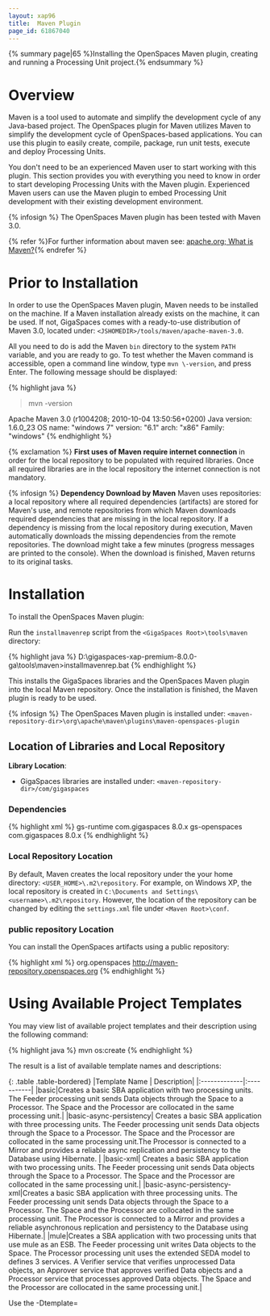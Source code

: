 ```yaml
---
layout: xap96
title:  Maven Plugin
page_id: 61867040
---
```


{% summary page|65 %}Installing the OpenSpaces Maven plugin, creating and running a Processing Unit project.{% endsummary %}

# Overview

Maven is a tool used to automate and simplify the development cycle of any Java-based project. The OpenSpaces plugin for Maven utilizes Maven to simplify the development cycle of OpenSpaces-based applications. You can use this plugin to easily create, compile, package, run unit tests, execute and deploy Processing Units.

You don't need to be an experienced Maven user to start working with this plugin. This section provides you with everything you need to know in order to start developing Processing Units with the Maven plugin. Experienced Maven users can use the Maven plugin to embed Processing Unit development with their existing development environment.

{% infosign %} The OpenSpaces Maven plugin has been tested with Maven 3.0.

{% refer %}For further information about maven see: [apache.org; What is Maven?](http://maven.apache.org/what-is-maven.html){% endrefer %}

# Prior to Installation

In order to use the OpenSpaces Maven plugin, Maven needs to be installed on the machine. If a Maven installation already exists on the machine, it can be used. If not, GigaSpaces comes with a ready-to-use distribution of Maven 3.0, located under: `<JSHOMEDIR>/tools/maven/apache-maven-3.0`.

All you need to do is add the Maven `bin` directory to the system `PATH` variable, and you are ready to go. To test whether the Maven command is accessible, open a command line window, type `mvn \-version`, and press Enter.
The following message should be displayed:

{% highlight java %}
>mvn -version

Apache Maven 3.0 (r1004208; 2010-10-04 13:50:56+0200)
Java version: 1.6.0_23
OS name: "windows 7" version: "6.1" arch: "x86" Family: "windows"
{% endhighlight %}

{% exclamation %} **First uses of Maven require internet connection** in order for the local repository to be populated with required libraries. Once all required libraries are in the local repository the internet connection is not mandatory.

{% infosign %} **Dependency Download by Maven**
Maven uses repositories: a local repository where all required dependencies (artifacts) are stored for Maven's use, and remote repositories from which Maven downloads required dependencies that are missing in the local repository. If a dependency is missing from the local repository during execution, Maven automatically downloads the missing dependencies from the remote repositories. The download might take a few minutes (progress messages are printed to the console). When the download is finished, Maven returns to its original tasks.

# Installation

To install the OpenSpaces Maven plugin:

Run the `installmavenrep` script from the `<GigaSpaces Root>\tools\maven` directory:

{% highlight java %}
D:\gigaspaces-xap-premium-8.0.0-ga\tools\maven>installmavenrep.bat
{% endhighlight %}

This installs the GigaSpaces libraries and the OpenSpaces Maven plugin into the local Maven repository. Once the installation is finished, the Maven plugin is ready to be used.

{% infosign %} The OpenSpaces Maven plugin is installed under: `<maven-repository-dir>\org\apache\maven\plugins\maven-openspaces-plugin`

## Location of Libraries and Local Repository

**Library Location**:

- GigaSpaces libraries are installed under: `<maven-repository-dir>/com/gigaspaces`

### Dependencies

{% highlight xml %}
<dependency>
  <artifactId>gs-runtime</artifactId>
  <groupId>com.gigaspaces</groupId>
  <version>8.0.x</version>
</dependency>
<dependency>
  <artifactId>gs-openspaces</artifactId>
  <groupId>com.gigaspaces</groupId>
  <version>8.0.x</version>
</dependency>
{% endhighlight %}

### Local Repository Location

By default, Maven creates the local repository under the your home directory: `<USER_HOME>\.m2\repository`. For example, on Windows XP, the local repository is created in `C:\Documents and Settings\<username>\.m2\repository`. However, the location of the repository can be changed by editing the `settings.xml` file under `<Maven Root>\conf`.

### public repository Location

You can install the OpenSpaces artifacts using a public repository:

{% highlight xml %}
<repository>
   <id>org.openspaces</id>
   <url>http://maven-repository.openspaces.org</url>
</repository>
{% endhighlight %}

# Using Available Project Templates

You may view list of available project templates and their description using the following command:

{% highlight java %}
mvn os:create
{% endhighlight %}

The result is a list of available template names and descriptions:

{: .table .table-bordered}
|Template Name | Description|
|:-------------|:-----------|
|basic|Creates a basic SBA application with two processing units. The Feeder processing unit sends Data objects through the Space to a Processor. The Space and the Processor are collocated in the same processing unit.|
|basic-async-persistency| Creates a basic SBA application with three processing units. The Feeder processing unit sends Data objects through the Space to a Processor. The Space and the Processor are collocated in the same processing unit.The Processor is connected to a Mirror and provides a reliable async replication and persistency to the Database using Hibernate. |
|basic-xml| Creates a basic SBA application with two processing units. The Feeder processing unit sends Data objects through the Space to a Processor. The Space and the Processor are collocated in the same processing unit.|
|basic-async-persistency-xml|Creates a basic SBA application with three processing units. The Feeder processing unit sends Data objects through the Space to a Processor. The Space and the Processor are collocated in the same processing unit. The Processor is connected to a Mirror and provides a reliable asynchronous replication and persistency to the Database using Hibernate.|
|mule|Creates a SBA application with two processing units that use mule as an ESB. The Feeder processing unit writes Data objects to the Space. The Processor processing unit uses the extended SEDA model to defines 3 services. A Verifier service that verifies unprocessed Data objects, an Approver service that approves verified Data objects and a Processor service that processes approved Data objects. The Space and the Processor are collocated in the same processing unit.|

Use the -Dtemplate=<template> argument to specify a project template. Example:

{% highlight java %}
mvn os:create -Dtemplate=basic-async-persistency
{% endhighlight %}

# Creating Processing Unit Project

The OpenSpaces Maven plugin can create Processing Unit projects. It generates the resources and the appropriate directory structure, making it easy to immediately start working on the Processing Units. Projects can be created in any directory. Before creating the project change to the directory where the project should be created. To create a Processing Unit project, use the following command-line:

{% highlight java %}
mvn os:create
    -DgroupId=<group-id>
    -DartifactId=<artifact-id>
    -Dtemplate=<project-template>
{% endhighlight %}

{: .table .table-bordered}
| Argument | Description | Required | Default |
|:---------|:------------|:---------|:--------|
| `groupId` | The project package name | {% remove %} | `com.mycompany.app` |
| `artifactId` | The project name | {% remove %} | `my-app` |
| `template` | The project template | {% oksign %} | |

The project is generated in the current directory (`my-app` directory).

{% infosign %} Executing `os:create` without specifying a template shows a list of available templates and their description.

{% exclamation %} To start working with the project (compiling, packaging etc...) you should change directory to the directory of the project.

# Processing Unit Project Structure

Basically, a Processing Unit project structure is what Maven users call a multi-module project. It consists of a main (top-level) project that contains sub-projects called modules. A Processing Unit is implemented as a module of the main project, thus a main project might consist of many Processing Units.

The project, created by the `default` template, consists of a main project and three modules (sub-projects):

- **feeder** -- a Processing Unit that writes data into the space.
- **processor** -- a Processing Unit that takes data from the space, processes it and writes the results back to the space.
- **common** -- a module that contains resources shared by both the feeder and the processor.

{% infosign %} The archives generated by the common module and its dependencies are added to the `lib` directory of the feeder's and processor's distributables.

The main project and each of the modules contain a project-descriptor file called `pom.xml`; which contains information about the project's properties, dependencies, build configuration, and so on. A module is considered a Processing Unit module if its `pom.xml` file contains the property `gsType=PU`. In this case, only the feeder and the processor are considered Processing Unit modules.

{% comment %}
For a full overview of the OpenSpaces Maven plugin project templates, refer to: _link will be added soon._
{% endcomment %}

# Compiling the Processing Unit Project

In order to compile the Processing Unit project, use the following command line from the main project's directory.

{% highlight java %}
mvn compile
{% endhighlight %}

This compiles each module and puts the output files under the modules' _target_ directory.

# Running Processing Unit Modules

Sometimes, during development, the developer might want to run the Processing Unit module to check its functionality. The OpenSpaces Maven plugin allows you to run Processing Unit modules without the need to package them as Processing Unit distributables first. This feature saves time, while evading build phases that are not required for this task.

{% infosign %} To run modules, they need to be compiled first.

Make sure you are in the directory of the project.
To run Processing Unit modules, use the following command-line (found in the `artifactId` folder):

{% highlight java %}
mvn os:run
    -Dcluster=<"cluster-properties">
    -Dgroups=<groups>
    -Dlocators=<locators>
    -Dproperties=<"context-level-properties-location">
    -Dmodule=<module-name>
{% endhighlight %}

{: .table .table-bordered}
| Argument | Description | Required | Properties | Example |
|:---------|:------------|:---------|:-----------|:--------|
| `cluster` | Cluster properties | {% remove %} | * `schema` -- the cluster schema name{% wbr %}- `total_members` -- a list of the cluster members, separated by a comma{% wbr %}- `id` -- the cluster ID{% wbr %}- `backup_id` -- the backup ID | * `schema=partitioned`{% wbr %}- `total_members=1,1`{% wbr %}- `id=1`{% wbr %}- `backup_id=1` |
| `groups` | Comma-delimited list of lookup group names | {% remove %} | | group1,group2 |
| `locators` | Comma-delimited list of Jini locators hosts | {% remove %} | | jini://<hostname1>, jini://<hostname2> |
| `properties` | Location of context-level properties | {% remove %} | * `file` -- the properties file{% wbr %}- `embed` -- property definition | file://config/context.properties{% wbr %}    embed://prop1=value1 |
| `module` | The name of the Processing Unit module to run | {% remove %} | | `feeder` |

**Example:**

{% highlight java %}
mvn compile os:run -Dcluster="schema=partitioned total_members=1,1
id=1" -Dproperties="embed://prop1=value1" -Dmodule=feeder
{% endhighlight %}

## Determining Module Execution

- If the current directory is a the base directory of a module, only this module is executed.
- If the current directory is the main project directory and the `module` argument is not set, all modules are executed one by one.
- If the current directory is the main project directory and the `module` argument is set, only the specified module is executed.

{% anchor overriding %}

## Overriding Space/Cluster Configuration

If you need to override the configuration of the space or cluster when running the processing units through the OpenSpaces plugin and you want to do it by replacing the original configuration files, you can do it by placing the required file in the project's root directory.

Examples:
To change the logging configuration place the new _gs_logging.properties_ file in the _config_ directory (you may need to create this directory) under the project's root directory.

To change the security permissions place the new _policy.all_ file in the _policy_ directory (you may need to create this directory) under the project's root directory.

{% anchor packaging %}

# Packaging Processing Units

In order to deploy Processing Units, you need to package them in a distributable form. The OpenSpaces Maven plugin allows you to package two types of distributables supported by GigaSpaces: a single JAR archive and an open directory structure.

Make sure you are in the directory of the project.
To package the Processing Units, use the following command-line from the main project directory:

{% highlight java %}
mvn package
{% endhighlight %}

The Processing Units' distributable bundles are generated for each module, under the directory `target`. For example, the distributables of a module named `feeder` are generated under `<proj-dir>\feeder\target`.

The single JAR distributable is `feeder.jar`; the open directory structure distributable is created under the directory `feeder`.

## Suppressing Unit Test Execution While Packaging

If not specified explicitly, unit tests are executed when packaging the Processing Units.

To suppress the execution of unit tests, add one of the following arguments to the command line: `skipTests` or `maven.test.skip`:

{: .table .table-bordered}
| Argument | Description |
|:---------|:------------|
| `skipTests` | Skips the unit test execution, but still performs unit test compilation |
| `maven.test.skip` | Skips the unit testing phase entirely, including the test compilation |

For example:

{% highlight java %}
>mvn package -DskipTests

 .. or ..

>mvn package -Dmaven.test.skip
{% endhighlight %}

# Running Processing Units

After packaging the Processing Units, you might want to test the validity of the assemblies. The OpenSpaces Maven plugin makes it possible to run the Processing Units as standalone modules. The Maven plugin includes all the assembly dependencies in the execution classpath, making sure that the Processing Unit finds all the required resources. Managing to run the Processing Unit as a module while failing to run it as a standalone module might imply that a problem exists with the assembly definitions.

Make sure you are in the directory of the project.
To run Processing Units as standalone modules, use the following command-line:

{% highlight java %}
mvn os:run-standalone
    -Dcluster=<"cluster-properties">
    -Dgroups=<groups>
    -Dlocators=<locators>
    -Dproperties=<"context-level-properties-location">
    -Dmodule=<module-name>
{% endhighlight %}

{: .table .table-bordered}
| Argument | Description | Required | Properties | Example |
|:---------|:------------|:---------|:-----------|:--------|
| `cluster` | Cluster properties | {% remove %} | * `schema` -- the cluster schema name{% wbr %}- `total_members` -- a list of the cluster members, separated by a comma{% wbr %}- `id` -- the cluster ID{% wbr %}- `backup_id` -- the backup ID | * `schema=partitioned`{% wbr %}- `total_members=1,1`{% wbr %}- `id=1`{% wbr %}- `backup_id=1` |
| `groups` | Comma-delimited list of lookup group names | {% remove %} | | group1,group2 |
| `locators` | Comma-delimited list of Jini locators hosts | {% remove %} | | jini://<hostname1>, jini://<hostname2> |
| `properties` | Context-level properties location | {% remove %} | * `file` -- properties file{% wbr %}- `embed` -- properties definition | {% wbr %}    file://config/context.properties{% wbr %}    embed://prop1=value1 |
| `module` | The name of the Processing Unit module to run | {% remove %} | | `feeder` |

**Example:**

{% highlight java %}
mvn os:run-standalone -Dcluster="schema=partitioned total_members=1,1
id=1" -Dproperties="embed://prop1=value1" -Dmodule=feeder
{% endhighlight %}

## Determining Processing Unit Execution

- If the current directory is a Processing Unit module's base directory, only this Processing Unit is executed.
- If the current directory is the main project directory and the `pu-name` argument is not set, all Processing Units are executed one by one.
- If the current directory is the main project directory and the `pu-name` argument is set, only the specified Processing Unit is executed.

## Overriding Space/Cluster Configuration

Overriding the space and cluster configuration is explained in [Running Processing Unit Modules](#overriding).

# Deploying Processing Units

Processing Units usually run in the Service Grid. In order to deploy a Processing Unit, you first need to package it (see [Packaging Processing Units](#packaging)).

GigaSpaces supports two forms of Processing Unit distributables: A single JAR archive and an open directory structure. The OpenSpaces Maven plugin allows you to deploy Processing Units simply -- packaged as JAR archives -- into the Service Grid.

{% exclamation %} When deploying Processing Units, make sure that the Grid Service Manager (GSM) and the Grid Service Container (GSC) are running.

Make sure you are in the directory of the project.
Once your Processing Units are packaged, use the following command-line to deploy them to the Service Grid:

{% highlight java %}
mvn os:deploy
    -Dsla=<sla>
    -Dcluster=<cluster>
    -Dgroups=<groups>
    -Dlocators=<locators>
    -Dtimeout=<timeout>
    -Dproperties=<"prop1=val1 prop2=val2...">
    -Doverride-name=<override-name>
    -Dmax-instances-per-vm=<max-instances-per-vm>
    -Dmax-instances-per-machine=<max-instances-per-machine>
    -Dmodule=<module-name>
{% endhighlight %}

{: .table .table-bordered}
| Argument | Description | Required | Default |
|:---------|:------------|:---------|:--------|
| `sla` | The SLA policy | {% remove %} | |
| `cluster` | The name of the cluster | {% remove %} | |
| `groups` | Comma-delimited list of lookup group names | {% remove %} | gigaspaces-<VERSION> |
| `locators` | Comma-delimited list of Jini locators hosts | {% remove %} | |
| `timeout` | Timeout | {% remove %} | 10000 |
| `properties` | The properties file name or key-value pairs | {% remove %} | |
| `override-name` | Override name | {% remove %} | |
| `max-instances-per-vm` | The maximum instances per virtual machine | {% remove %} | |
| `max-instances-per-machine` | The maximum instances per machine (host) | {% remove %} | |
| `module` | The name of the Processing Unit module to deploy | {% remove %} | |

If the current directory is a Processing Unit module's base directory, only this processing unit is deployed.

If the current directory is the main project directory and the `pu-name` argument is not set, Maven deploys the Processing Unit in the order described [below](#order).

If the current directory is the main project directory and the `pu-name` argument is set, only the specified Processing Unit is deployed.

# Undeploying Processing Units

The OpenSpaces Maven plugin makes it simple to undeploy Processing Units from the Service Grid. Make sure you are in the directory of the project. To undeploy a Processing Unit from the Service Grid, use the following command-line:

{% highlight java %}
mvn os:undeploy
    -Dgroups=<groups>
    -Dlocators=<locators>
    -Dtimeout=<timeout>
    -Dmodule=<module-name>
{% endhighlight %}

{: .table .table-bordered}
| Argument | Description | Required | Default |
|:---------|:------------|:---------|:--------|
| `groups` | Comma-delimited list of lookup group names | {% remove %} | gigaspaces-<VERSION> |
| `locators` | Comma-delimited list of Jini locators hosts | {% remove %} | |
| `timeout` | Timeout | {% remove %} | 10000 |
| `module` | The name of the Processing Unit module to undeploy | {% remove %} | |

- If the current directory is a Processing Unit module's base directory, only this Processing Unit is undeployed.
- If the current directory is the main project directory and the `pu-name` argument is not set, Maven undeploys the Processing Unit the order described [below](#order).
- If the current directory is the main project directory and the `pu-name` argument is set, only the specified Processing Unit is undeployed.

{% anchor order %}

# Controlling Order of Deployment/Undeployment

## Deployment

A Processing Unit might have a dependency on another Processing Unit (this dependency is defined in the Processing Unit `pom.xml` file). It is important to deploy these Processing Units in the right order to prevent errors.

- The independent Processing Unit should be deployed first, and the the dependent Processing Unit should be deployed second.
- The Maven plugin identifies these dependencies and deploys the Processing Units in the right order.
- If there is no dependency between the Processing Units, they are deployed in the same order in which the modules are declared in the main project `pom.xml` file.

## Undeployment

Undeployment of Processing Units takes place in a reverse order: the dependent Processing Unit is undeployed first and the independent second.

# Adding Dependencies to Modules

A dependency is a library (usually a JAR archive containing class libraries) required by the Processing Unit for compilation, execution, etc.
For example, if the Processing Unit's code uses a class from an external archive, this archive needs to be added as a dependency of the Processing Unit.
Adding dependencies is done a Maven-typical way, which is editing the module's `pom.xml` file.
For example, to add `commons-logging` version 1.1.1 as a dependency to the processor Processing Unit, add the following XML snippet to the `<dependencies>` section of the `pom.xml` file:

{% anchor xml %}

{% highlight java %}
<project>
    ...
    <dependencies>
        ...
        <!--The added snippet-->
        <dependency>
            <groupId>commons-logging</groupId>
            <artifactId>commons-logging</artifactId>
            <version>1.1.1</version>
            <scope>compile</scope>
        </dependency>
        ...
    </dependencies>
    ...
</project>
{% endhighlight %}

## Private Dependencies

Private dependencies are Processing Unit dependencies that are not shared with other Processing Units. Processing Unit distributions hold private dependencies in the `lib` directory. To add private dependency, add it to the Processing Unit module `pom.xml` file. For example, to add the `commons-logging` version 1.1.1 as a private dependency of the processor Processing Unit, add the XML snippet [above](#xml) to the **processor** module's `pom.xml` file. When the Processing Unit is packaged, the `commons-logging` archive is located under the `lib` directory of the processor distributable.

## Shared Dependencies

Shared dependencies are Processing Unit dependencies that are shared with other Processing Units. To add shared dependencies, add the dependencies to the common module `pom.xml` file. For example, to add the `commons-logging` version 1.1.1 as a shared dependency of the processor and the feeder Processing Units, add the XML snippet [above](#xml) to the **common** module's `pom.xml` file. When the Processing Units are packaged, the `commons-logging` archive is located under the `lib` directory of the processor and the feeder distributables.

# Importing Processing Unit Projects to Eclipse IDE

It is possible to import a Processing Unit project into the Eclipse environment. Imported projects have built-in launch targets, allowing you to run the processor and the feeder using Eclipse run (or debug) targets.

## 1. Generate Eclipse Project

Execute the following command from the project root directory:

{% highlight java %}
mvn eclipse:eclipse
{% endhighlight %}

This generates a `.project` file under each module's base directory.

## 2. Import Generated Projects to Eclipse Environment

1. Select **File** > **Import** > **Existing Projects into Workspace**.
1. In the **Import** dialog, keep the **Select root directory** option selected, and click **Browse**.
1. Select the base directory of the project you want to import and click **Finish**.

This imports the three modules to Eclipse, each as a separate project.

## 3. Define M2_REPO Variable

Imported projects use a variable called `M2_REPO` to point to the location of Maven's local repository. If this is a fresh Eclipse installation, the `M2_REPO` variable needs to be defined:

1. Select **Window** > **Preferences**.
1. In the **Preferences** dialog, select **Java** > **Build Path** > **Classpath Variables**, and click **New**.
1. In the **New Variable Entry** dialog, type `M2_REPO` in the **Name** field.
1. Press **Folder** and select the directory of Maven's local repository.
1. Click **OK** to close all dialogs.

## 4. Convert Generated Projects To Maven Projects

Do the following for each project:

1. Right click on the project.
1. Select **Configure** > **Convert to Maven Project**.

# Viewing Persistent Data

When running a Processing Unit that uses persistency, e.g when using the _basic-async-persistency_ template, one would like to view the persisted data. OpenSpaces Maven Plugin makes it easy to start the HSQLDB viewer to immediately view persisted data.

{% exclamation %} The HSQLDB viewer is for monitoring HSQLDB databases only.

To start the HSQLDB viewer use the following command-line:

{% highlight java %}
mvn os:hsql-ui
    -Ddriver=<driver-class>
    -Durl=<url>
    -Duser=<user>
    -Dpassword=<password>
    -Dhelp
{% endhighlight %}

{: .table .table-bordered}
| Argument | Description | Required | Default |
|:---------|:------------|:---------|:--------|
| `driver` | JDBC driver class | {% remove %} | org.hsqldb.jdbcDriver |
| `url` | JDBC url | {% remove %} | jdbc:hsqldb:hsql://localhost/testDB |
| `user` | User name used for the connection | {% remove %} | |
| `password` | Password used for this user | {% remove %} | |
| `help` | Prints the usage options | {% remove %} | |

{% infosign %} The default values are sufficient when using the data source values generated by the plugin.
